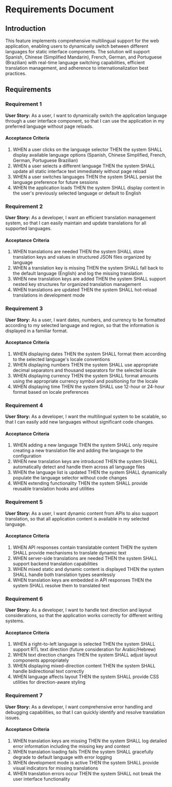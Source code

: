 # Requirements Document

## Introduction

This feature implements comprehensive multilingual support for the web application, enabling users to dynamically switch between different languages for static interface components. The solution will support Spanish, Chinese (Simplified Mandarin), French, German, and Portuguese (Brazilian) with real-time language switching capabilities, efficient translation management, and adherence to internationalization best practices.

## Requirements

### Requirement 1

**User Story:** As a user, I want to dynamically switch the application language through a user interface component, so that I can use the application in my preferred language without page reloads.

#### Acceptance Criteria

1. WHEN a user clicks on the language selector THEN the system SHALL display available language options (Spanish, Chinese Simplified, French, German, Portuguese Brazilian)
2. WHEN a user selects a different language THEN the system SHALL update all static interface text immediately without page reload
3. WHEN a user switches languages THEN the system SHALL persist the language preference for future sessions
4. WHEN the application loads THEN the system SHALL display content in the user's previously selected language or default to English

### Requirement 2

**User Story:** As a developer, I want an efficient translation management system, so that I can easily maintain and update translations for all supported languages.

#### Acceptance Criteria

1. WHEN translations are needed THEN the system SHALL store translation keys and values in structured JSON files organized by language
2. WHEN a translation key is missing THEN the system SHALL fall back to the default language (English) and log the missing translation
3. WHEN new translation keys are added THEN the system SHALL support nested key structures for organized translation management
4. WHEN translations are updated THEN the system SHALL hot-reload translations in development mode

### Requirement 3

**User Story:** As a user, I want dates, numbers, and currency to be formatted according to my selected language and region, so that the information is displayed in a familiar format.

#### Acceptance Criteria

1. WHEN displaying dates THEN the system SHALL format them according to the selected language's locale conventions
2. WHEN displaying numbers THEN the system SHALL use appropriate decimal separators and thousand separators for the selected locale
3. WHEN displaying currency THEN the system SHALL format amounts using the appropriate currency symbol and positioning for the locale
4. WHEN displaying time THEN the system SHALL use 12-hour or 24-hour format based on locale preferences

### Requirement 4

**User Story:** As a developer, I want the multilingual system to be scalable, so that I can easily add new languages without significant code changes.

#### Acceptance Criteria

1. WHEN adding a new language THEN the system SHALL only require creating a new translation file and adding the language to the configuration
2. WHEN new translation keys are introduced THEN the system SHALL automatically detect and handle them across all language files
3. WHEN the language list is updated THEN the system SHALL dynamically populate the language selector without code changes
4. WHEN extending functionality THEN the system SHALL provide reusable translation hooks and utilities

### Requirement 5

**User Story:** As a user, I want dynamic content from APIs to also support translation, so that all application content is available in my selected language.

#### Acceptance Criteria

1. WHEN API responses contain translatable content THEN the system SHALL provide mechanisms to translate dynamic text
2. WHEN server-side translations are needed THEN the system SHALL support backend translation capabilities
3. WHEN mixed static and dynamic content is displayed THEN the system SHALL handle both translation types seamlessly
4. WHEN translation keys are embedded in API responses THEN the system SHALL resolve them to translated text

### Requirement 6

**User Story:** As a developer, I want to handle text direction and layout considerations, so that the application works correctly for different writing systems.

#### Acceptance Criteria

1. WHEN a right-to-left language is selected THEN the system SHALL support RTL text direction (future consideration for Arabic/Hebrew)
2. WHEN text direction changes THEN the system SHALL adjust layout components appropriately
3. WHEN displaying mixed-direction content THEN the system SHALL handle bidirectional text correctly
4. WHEN language affects layout THEN the system SHALL provide CSS utilities for direction-aware styling

### Requirement 7

**User Story:** As a developer, I want comprehensive error handling and debugging capabilities, so that I can quickly identify and resolve translation issues.

#### Acceptance Criteria

1. WHEN translation keys are missing THEN the system SHALL log detailed error information including the missing key and context
2. WHEN translation loading fails THEN the system SHALL gracefully degrade to default language with error logging
3. WHEN development mode is active THEN the system SHALL provide visual indicators for missing translations
4. WHEN translation errors occur THEN the system SHALL not break the user interface functionality